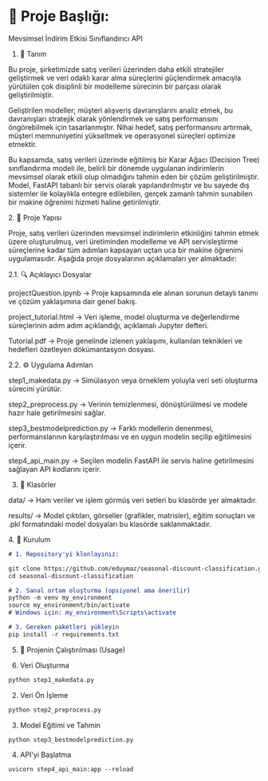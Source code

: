 # 📌 Proje Başlığı: 
Mevsimsel İndirim Etkisi Sınıflandırıcı API

1. 📝 Tanım  

Bu proje, şirketimizde satış verileri üzerinden daha etkili stratejiler geliştirmek ve veri odaklı karar alma süreçlerini güçlendirmek amacıyla yürütülen çok disiplinli bir modelleme sürecinin bir parçası olarak geliştirilmiştir.

Geliştirilen modeller; müşteri alışveriş davranışlarını analiz etmek, bu davranışları stratejik olarak yönlendirmek ve satış performansını öngörebilmek için tasarlanmıştır. Nihai hedef, satış performansını artırmak, müşteri memnuniyetini yükseltmek ve operasyonel süreçleri optimize etmektir.

Bu kapsamda, satış verileri üzerinde eğitilmiş bir Karar Ağacı (Decision Tree) sınıflandırma modeli ile, belirli bir dönemde uygulanan indirimlerin mevsimsel olarak etkili olup olmadığını tahmin eden bir çözüm geliştirilmiştir. Model, FastAPI tabanlı bir servis olarak yapılandırılmıştır ve bu sayede dış sistemler ile kolaylıkla entegre edilebilen, gerçek zamanlı tahmin sunabilen bir makine öğrenimi hizmeti haline getirilmiştir.


2. 📂 Proje Yapısı

Proje, satış verileri üzerinden mevsimsel indirimlerin etkinliğini tahmin etmek üzere oluşturulmuş, veri üretiminden modelleme ve API servisleştirme süreçlerine kadar tüm adımları kapsayan uçtan uca bir makine öğrenimi uygulamasıdır. Aşağıda proje dosyalarının açıklamaları yer almaktadır:

2.1. 🔍 Açıklayıcı Dosyalar

projectQuestion.ipynb
 → Proje kapsamında ele alınan sorunun detaylı tanımı ve çözüm yaklaşımına dair genel bakış.

project_tutorial.html
 → Veri işleme, model oluşturma ve değerlendirme süreçlerinin adım adım açıklandığı, açıklamalı Jupyter defteri.

Tutorial.pdf
 → Proje genelinde izlenen yaklaşımı, kullanılan teknikleri ve hedefleri özetleyen dökümantasyon dosyası.

2.2. ⚙️ Uygulama Adımları

step1_makedata.py
 → Simülasyon veya örneklem yoluyla veri seti oluşturma sürecini yürütür.

step2_preprocess.py
 → Verinin temizlenmesi, dönüştürülmesi ve modele hazır hale getirilmesini sağlar.

step3_bestmodelprediction.py
 → Farklı modellerin denenmesi, performanslarının karşılaştırılması ve en uygun modelin seçilip eğitilmesini içerir.

step4_api_main.py
 → Seçilen modelin FastAPI ile servis haline getirilmesini sağlayan API kodlarını içerir.

3.  📂 Klasörler
 
data/
 → Ham veriler ve işlem görmüş veri setleri bu klasörde yer almaktadır.

results/
 → Model çıktıları, görseller (grafikler, matrisler), eğitim sonuçları ve .pkl formatındaki model dosyaları bu klasörde saklanmaktadır.

 4. 🧪 Kurulum
 
 ```markdown
 # 1. Repository'yi klonlayınız:

git clone https://github.com/eduymaz/seasonal-discount-classification.git
cd seasonal-discount-classification

# 2. Sanal ortam oluşturma (opsiyonel ama önerilir)
python -m venv my_environment
source my_environment/bin/activate  
# Windows için: my_environment\Scripts\activate

# 3. Gereken paketleri yükleyin
pip install -r requirements.txt
```

5. 🚀 Projenin Çalıştırılması (Usage)

1. Veri Oluşturma
```markdown
python step1_makedata.py
```
2. Veri Ön İşleme
```markdown
python step2_preprocess.py
```
3. Model Eğitimi ve Tahmin
```markdown
python step3_bestmodelprediction.py
```
4. API'yi Başlatma
```markdown
uvicorn step4_api_main:app --reload
```
